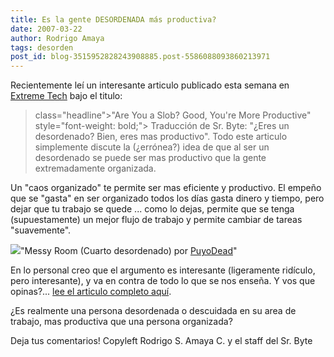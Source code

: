 ```yaml
---
title: Es la gente DESORDENADA más productiva?
date: 2007-03-22
author: Rodrigo Amaya
tags: desorden
post_id: blog-3515952828243908885.post-5586088093860213971
---
```


Recientemente leí un interesante articulo publicado esta semana en [Extreme Tech](http://www.extremetech.com/) bajo el titulo:

>  class="headline">"Are You a Slob? Good, You're More Productive" style="font-weight: bold;">
Traducción de Sr. Byte: "¿Eres un desordenado? Bien, eres mas
      productivo".
Todo este articulo simplemente discute la (¿errónea?)
      idea de que al ser un desordenado se puede ser mas productivo que la gente extremadamente
      organizada.

Un "caos organizado" te permite ser mas eficiente y
      productivo.
El empeño que se "gasta" en ser organizado todos los días gasta dinero
      y tiempo, pero dejar que tu trabajo se quede ... como lo dejas, permite que se tenga
      (supuestamente) un mejor flujo de trabajo y permite cambiar de tareas "suavemente".

[![](http://bp0.blogger.com/_ayvorITawE4/RgNJ1sDxhXI/AAAAAAAAANA/1SPDGaVNU9M/s400/253932597_a23322970f.jpg)](http://bp0.blogger.com/_ayvorITawE4/RgNJ1sDxhXI/AAAAAAAAANA/1SPDGaVNU9M/s1600-h/253932597_a23322970f.jpg)"Messy Room (Cuarto
      desordenado) por [PuyoDead](http://www.flickr.com/photos/puyo/253932597/)"

En lo personal creo que el argumento es interesante (ligeramente ridículo, pero
      interesante), y va en contra de todo lo que se nos enseña.
Y vos que opinas?...
      [lee el articulo completo aquí](http://www.extremetech.com/article2/0,1697,2105584,00.asp).

¿Es
      realmente una persona desordenada o descuidada en su area de trabajo, mas productiva que una
      persona organizada?

Deja tus
      comentarios!
Copyleft Rodrigo S. Amaya C. y el
      staff del Sr. Byte